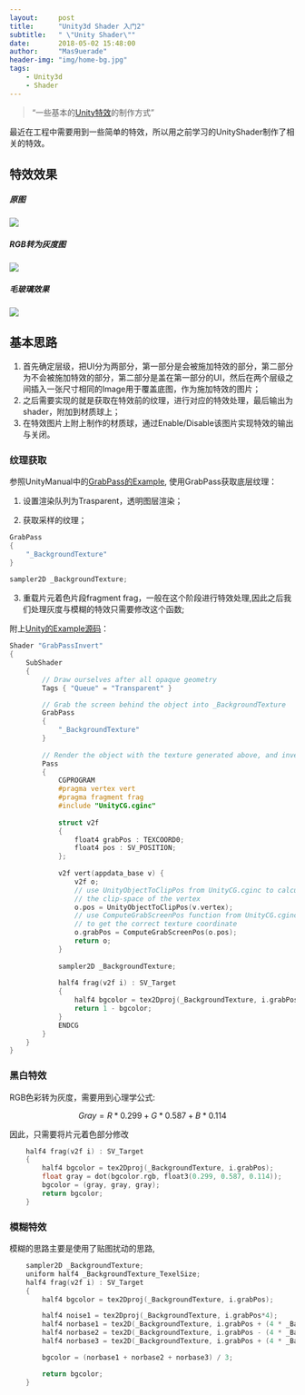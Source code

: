 ```yaml
---
layout:     post
title:      "Unity3d Shader 入门2"
subtitle:   " \"Unity Shader\""
date:       2018-05-02 15:48:00
author:     "Mas9uerade"
header-img: "img/home-bg.jpg"
tags:
    - Unity3d
    - Shader
---
```


> “一些基本的[Unity特效](https://github.com/Mas9uerade/UnityShaderEffect)的制作方式”

最近在工程中需要用到一些简单的特效，所以用之前学习的UnityShader制作了相关的特效。

## 特效效果

##### 原图

![](https://mas9uerade.github.io/img/in-post/UnityShader2/Origin.PNG)

##### RGB转为灰度图
![](https://mas9uerade.github.io/img/in-post/UnityShader2/RGB2Gray_Effected.PNG)

##### 毛玻璃效果
![](https://mas9uerade.github.io/img/in-post/UnityShader2/FrostGlass_Effected.PNG)

## 基本思路
1. 首先确定层级，把UI分为两部分，第一部分是会被施加特效的部分，第二部分为不会被施加特效的部分，第二部分是盖在第一部分的UI，然后在两个层级之间插入一张尺寸相同的Image用于覆盖底图，作为施加特效的图片；
1. 之后需要实现的就是获取在特效前的纹理，进行对应的特效处理，最后输出为shader，附加到材质球上；
1. 在特效图片上附上制作的材质球，通过Enable/Disable该图片实现特效的输出与关闭。


### 纹理获取

参照UnityManual中的[GrabPass的Example](https://docs.unity3d.com/Manual/SL-GrabPass.html), 使用GrabPass获取底层纹理：

1. 设置渲染队列为Trasparent，透明图层渲染；

2. 获取采样的纹理； 


```C
GrabPass
{
	"_BackgroundTexture"
}
   
sampler2D _BackgroundTexture;
```
3. 重载片元着色片段fragment frag，一般在这个阶段进行特效处理,因此之后我们处理灰度与模糊的特效只需要修改这个函数;

附上[Unity的Example源码]((https://docs.unity3d.com/Manual/SL-GrabPass.html))：
```C
Shader "GrabPassInvert"
{
    SubShader
    {
        // Draw ourselves after all opaque geometry
        Tags { "Queue" = "Transparent" }

        // Grab the screen behind the object into _BackgroundTexture
        GrabPass
        {
            "_BackgroundTexture"
        }
    
        // Render the object with the texture generated above, and invert the colors
        Pass
        {
            CGPROGRAM
            #pragma vertex vert
            #pragma fragment frag
            #include "UnityCG.cginc"
    
            struct v2f
            {
                float4 grabPos : TEXCOORD0;
                float4 pos : SV_POSITION;
            };
    
            v2f vert(appdata_base v) {
                v2f o;
                // use UnityObjectToClipPos from UnityCG.cginc to calculate 
                // the clip-space of the vertex
                o.pos = UnityObjectToClipPos(v.vertex);
                // use ComputeGrabScreenPos function from UnityCG.cginc
                // to get the correct texture coordinate
                o.grabPos = ComputeGrabScreenPos(o.pos);
                return o;
            }
    
            sampler2D _BackgroundTexture;
    
            half4 frag(v2f i) : SV_Target
            {
                half4 bgcolor = tex2Dproj(_BackgroundTexture, i.grabPos);
                return 1 - bgcolor;
            }
            ENDCG
        }
    }
}
```

### 黑白特效

RGB色彩转为灰度，需要用到心理学公式: 

$$
	Gray = R*0.299 + G*0.587 + B*0.114
$$

因此，只需要将片元着色部分修改	
```C
	half4 frag(v2f i) : SV_Target
	{
		half4 bgcolor = tex2Dproj(_BackgroundTexture, i.grabPos);
		float gray = dot(bgcolor.rgb, float3(0.299, 0.587, 0.114));
		bgcolor = (gray, gray, gray);
		return bgcolor;
	}
```

### 模糊特效
模糊的思路主要是使用了贴图扰动的思路,

```C
	sampler2D _BackgroundTexture;
	uniform half4 _BackgroundTexture_TexelSize;
	half4 frag(v2f i) : SV_Target
	{
		half4 bgcolor = tex2Dproj(_BackgroundTexture, i.grabPos);

		half4 noise1 = tex2Dproj(_BackgroundTexture, i.grabPos*4);
		half4 norbase1 = tex2D(_BackgroundTexture, i.grabPos + (4 * _BackgroundTexture_TexelSize * noise1.xy));
		half4 norbase2 = tex2D(_BackgroundTexture, i.grabPos - (4 * _BackgroundTexture_TexelSize * noise1.yz));
		half4 norbase3 = tex2D(_BackgroundTexture, i.grabPos + (4 * _BackgroundTexture_TexelSize * noise1.zx));

		bgcolor = (norbase1 + norbase2 + norbase3) / 3;

		return bgcolor;
	}
```

